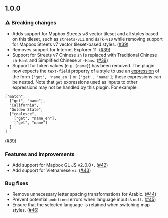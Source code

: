 ## 1.0.0

### ⚠️ Breaking changes

- Adds support for Mapbox Streets v8 vector tileset and all styles based on this tileset, such as `streets-v11` and `dark-v10` while removing support for Mapbox Streets v7 vector tileset-based styles. ([#39](https://github.com/mapbox/mapbox-gl-language/pull/39))
- Removes support for Internet Explorer 11. ([#39](https://github.com/mapbox/mapbox-gl-language/pull/39))
- Support for Streets v7 Chinese `zh` is replaced with Traditional Chinese `zh-Hant` and Simplified Chinese `zh-Hans`. ([#39](https://github.com/mapbox/mapbox-gl-language/pull/39))
- Support for token values (e.g. `{name}`) has been removed. The plugin now expects the `text-field` property of a style to use an [expression](https://docs.mapbox.com/mapbox-gl-js/style-spec/expressions/) of the form `['get', 'name_en']` or `['get', 'name']`; these expressions can be nested. Note that `get` expressions used as inputs to other expressions may not be handled by this plugin. For example:
```
["match", 
  ["get", "name"], 
  "California", 
  "Golden State", 
  ["coalesce", 
    ["get", "name_en"], 
    ["get", "name"]
  ]
]
```
([#39](https://github.com/mapbox/mapbox-gl-language/pull/39))

### Features and improvements

- Add support for Mapbox GL JS v2.0.0+. ([#42](https://github.com/mapbox/mapbox-gl-language/pull/42))
- Add support for Vietnamese `vi`. ([#43](https://github.com/mapbox/mapbox-gl-language/pull/43))

### Bug fixes

- Remove unnecessary letter spacing transformations for Arabic. ([#44](https://github.com/mapbox/mapbox-gl-language/pull/44))
- Prevent potential `undefined` errors when language input is `null`. ([#45](https://github.com/mapbox/mapbox-gl-language/pull/45))
- Ensure that the selected language is retained when switching map styles. ([#46](https://github.com/mapbox/mapbox-gl-language/pull/46))